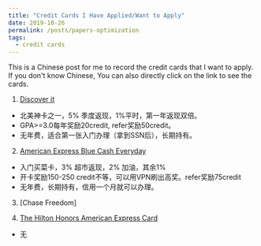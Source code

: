 ```yaml
---
title: "Credit Cards I Have Applied/Want to Apply"
date: 2019-10-26
permalink: /posts/papers-optimization
tags:
  - credit cards
---
```


This is a Chinese post for me to record the credit cards that I want to apply. If you don't know Chinese, You can also directly click on the link to see the cards.

1. [Discover it](http://refer.discover.com/s/li35490)
  * 北美神卡之一，5% 季度返现，1%平时，第一年返现双倍。
  * GPA>=3.0每年奖励20credit, refer奖励50credit。
  * 无年费，适合第一张入门办理（拿到SSN后），长期持有。
  
2. [American Express Blue Cash Everyday](http://refer.amex.us/WENJIL8qcT?XLINK=MYCP)
  * 入门买菜卡，3% 超市返现，2% 加油，其余1%
  * 开卡奖励150-250 credit不等，可以用VPN刷出高奖。refer奖励75credit
  * 无年费，长期持有，信用一个月就可以办理。
  
3. [Chase Freedom]


4. [The Hilton Honors American Express Card](https://www.uscreditcardguide.com/amex-hilton/)
  * 无
